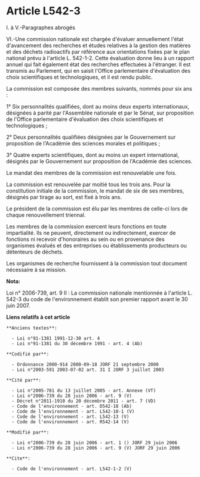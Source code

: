 # Article L542-3

I. à V.-Paragraphes abrogés 

VI.-Une commission nationale est chargée d'évaluer annuellement l'état d'avancement des recherches et études relatives à la
gestion des matières et des déchets radioactifs par référence aux orientations fixées par le plan national prévu à l'article
L. 542-1-2. Cette évaluation donne lieu à un rapport annuel qui fait également état des recherches effectuées à l'étranger.
Il est transmis au Parlement, qui en saisit l'Office parlementaire d'évaluation des choix scientifiques et technologiques, et
il est rendu public. 

La commission est composée des membres suivants, nommés pour six ans : 

1° Six personnalités qualifiées, dont au moins deux experts internationaux, désignées à parité par l'Assemblée nationale et
par le Sénat, sur proposition de l'Office parlementaire d'évaluation des choix scientifiques et technologiques ; 

2° Deux personnalités qualifiées désignées par le Gouvernement sur proposition de l'Académie des sciences morales et
politiques ; 

3° Quatre experts scientifiques, dont au moins un expert international, désignés par le Gouvernement sur proposition de
l'Académie des sciences. 

Le mandat des membres de la commission est renouvelable une fois. 

La commission est renouvelée par moitié tous les trois ans. Pour la constitution initiale de la commission, le mandat de six
de ses membres, désignés par tirage au sort, est fixé à trois ans. 

Le président de la commission est élu par les membres de celle-ci lors de chaque renouvellement triennal. 

Les membres de la commission exercent leurs fonctions en toute impartialité. Ils ne peuvent, directement ou indirectement,
exercer de fonctions ni recevoir d'honoraires au sein ou en provenance des organismes évalués et des entreprises ou
établissements producteurs ou détenteurs de déchets. 

Les organismes de recherche fournissent à la commission tout document nécessaire à sa mission.

**Nota:**

Loi n° 2006-739, art. 9 II : La commission nationale mentionnée à l'article L. 542-3 du code de l'environnement établit son
premier rapport avant le 30 juin 2007.

**Liens relatifs à cet article**

	**Anciens textes**:

	  - Loi n°91-1381 1991-12-30 art. 4
	  - Loi n°91-1381 du 30 décembre 1991 - art. 4 (Ab)

	**Codifié par**:

	  - Ordonnance 2000-914 2000-09-18 JORF 21 septembre 2000
	  - Loi n°2003-591 2003-07-02 art. 31 I JORF 3 juillet 2003

	**Cité par**:

	  - Loi n°2005-781 du 13 juillet 2005 - art. Annexe (VT)
	  - Loi n°2006-739 du 28 juin 2006 - art. 9 (V)
	  - Décret n°2011-1910 du 20 décembre 2011 - art. 7 (VD)
	  - Code de l'environnement - art. D542-18 (Ab)
	  - Code de l'environnement - art. L542-10-1 (V)
	  - Code de l'environnement - art. L542-13 (V)
	  - Code de l'environnement - art. R542-14 (V)

	**Modifié par**:

	  - Loi n°2006-739 du 28 juin 2006 - art. 1 () JORF 29 juin 2006
	  - Loi n°2006-739 du 28 juin 2006 - art. 9 (V) JORF 29 juin 2006

	**Cite**:

	  - Code de l'environnement - art. L542-1-2 (V)
